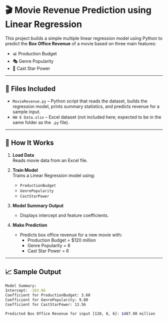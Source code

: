 # 🎬 Movie Revenue Prediction using Linear Regression

This project builds a simple multiple linear regression model using Python to predict the **Box Office Revenue** of a movie based on three main features:
- 📊 Production Budget
- 🎭 Genre Popularity
- 🌟 Cast Star Power

---

## 📂 Files Included

- `MovieRevenue.py` – Python script that reads the dataset, builds the regression model, prints summary statistics, and predicts revenue for a sample input.
- `HW 6 Data.xlsx` – Excel dataset (not included here; expected to be in the same folder as the `.py` file).

---

## 📌 How It Works

1. **Load Data**  
   Reads movie data from an Excel file.

2. **Train Model**  
   Trains a Linear Regression model using:
   - `ProductionBudget`
   - `GenrePopularity`
   - `CastStarPower`

3. **Model Summary Output**
   - Displays intercept and feature coefficients.

4. **Make Prediction**
   - Predicts box office revenue for a new movie with:
     - Production Budget = \$120 million
     - Genre Popularity = 8
     - Cast Star Power = 6

---

## 📈 Sample Output

```bash
Model Summary:
Intercept: -103.86
Coefficient for ProductionBudget: 3.60
Coefficient for GenrePopularity: 9.80
Coefficient for CastStarPower: 13.56

Predicted Box Office Revenue for input [120, 8, 6]: $487.90 million
